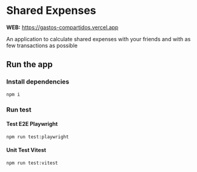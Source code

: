 # Shared Expenses

**WEB:** https://gastos-compartidos.vercel.app

An application to calculate shared expenses with your friends and with as few transactions as possible


## Run the app

### Install dependencies

```
npm i
```

### Run test

#### Test E2E Playwright

```
npm run test:playwright
```

#### Unit Test Vitest

```
npm run test:vitest
```
